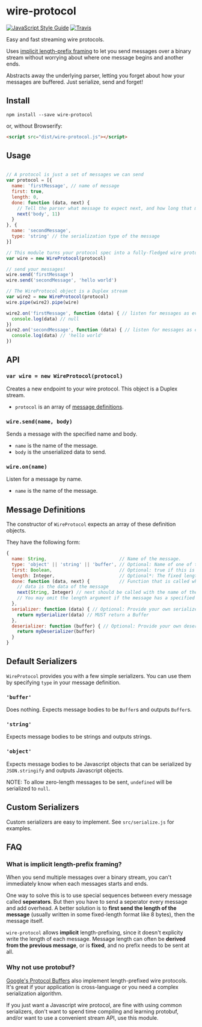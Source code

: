 # wire-protocol
[![JavaScript Style Guide](https://img.shields.io/badge/code_style-standard-brightgreen.svg)](https://standardjs.com)
[![Travis](https://travis-ci.org/RationalCoding/wire-protocol.svg?branch=master)](https://travis-ci.org/RationalCoding/wire-protocol)

Easy and fast streaming wire protocols.

Uses [implicit length-prefix framing](#what-is-implicit-length-prefix-framing) to let you send messages over a binary stream without worrying about where one message begins and another ends.

Abstracts away the underlying parser, letting you forget about how your messages are buffered. Just serialize, send and forget!

## Install
```
npm install --save wire-protocol
```
or, without Browserify:
```html
<script src="dist/wire-protocol.js"></script>
```

## Usage

```javascript

// A protocol is just a set of messages we can send
var protocol = [{
  name: 'firstMessage', // name of message
  first: true,
  length: 0,
  done: function (data, next) {
    // Tell the parser what message to expect next, and how long that message will be
    next('body', 11)
  }
}, {
  name: 'secondMessage',
  type: 'string' // the serialization type of the message
}]

// This module turns your protocol spec into a fully-fledged wire protocol
var wire = new WireProtocol(protocol)

// send your messages!
wire.send('firstMessage')
wire.send('secondMessage', 'hello world')

// The WireProtocol object is a Duplex stream
var wire2 = new WireProtocol(protocol)
wire.pipe(wire2).pipe(wire)

wire2.on('firstMessage', function (data) { // listen for messages as events
  console.log(data) // null
})
wire2.on('secondMessage', function (data) { // listen for messages as events
  console.log(data) // 'hello world'
})
```

## API

### `var wire = new WireProtocol(protocol)`
Creates a new endpoint to your wire protocol. This object is a Duplex stream.
- `protocol` is an array of [message definitions](#message-definitions).

### `wire.send(name, body)`
Sends a message with the specified name and body.
- `name` is the name of the message.
- `body` is the unserialized data to send.

### `wire.on(name)`
Listen for a message by name.
- `name` is the name of the message.

## Message Definitions
The constructor of `WireProtocol` expects an array of these definition objects.

They have the following form:
```javascript
{
  name: String,                           // Name of the message.
  type: 'object' || 'string' || 'buffer', // Optional: Name of one of the default (de)serializers. (See Default Serializers below)
  first: Boolean,                         // Optional: true if this is the first message expected.
  length: Integer,                        // Optional*: The fixed length of this message (*required for the first message)
  done: function (data, next) {           // Function that is called when this message is done parsing.
    // data is the data of the message
    next(String, Integer) // next should be called with the name of the next expected message, and it's expected length
    // You may omit the length argument if the message has a specified fixed length
  },
  serializer: function (data) { // Optional: Provide your own serializer (See Custom Serializers below)
    return mySerializer(data) // MUST return a Buffer
  },
  deserializer: function (buffer) { // Optional: Provide your own deserializer
    return myDeserializer(buffer)
  }
}
```

## Default Serializers
`WireProtocol` provides you with a few simple serializers. You can use them by specifying `type` in your message definition.

### `'buffer'`
Does nothing. Expects message bodies to be `Buffer`s and outputs `Buffer`s.

### `'string'`
Expects message bodies to be strings and outputs strings.

### `'object'`
Expects message bodies to be Javascript objects that can be serialized by `JSON.stringify` and outputs Javascript objects.

NOTE: To allow zero-length messages to be sent, `undefined` will be serialized to `null`.

## Custom Serializers
Custom serializers are easy to implement. See `src/serialize.js` for examples.


## FAQ
### What is implicit length-prefix framing?
When you send multiple messages over a binary stream, you can't immediately know when each messages starts and ends.

One way to solve this is to use special sequences between every message called **seperators**. But then you have to send a seperator every message and add overhead. A better solution is to **first send the length of the message** (usually written in some fixed-length format like 8 bytes), then the message itself.

`wire-protocol` allows **implicit** length-prefixing, since it doesn't explicity write the length of each message. Message length can often be **derived from the previous message**, or is **fixed**, and no prefix needs to be sent at all.

### Why not use protobuf?
[Google's Protocol Buffers](https://github.com/google/protobuf) also implement length-prefixed wire protocols. It's great if your application is cross-language or you need a complex serialization algorithm.

If you just want a Javascript wire protocol, are fine with using common serializers, don't want to spend time compiling and learning protobuf, and/or want to use a convenient stream API, use this module.

